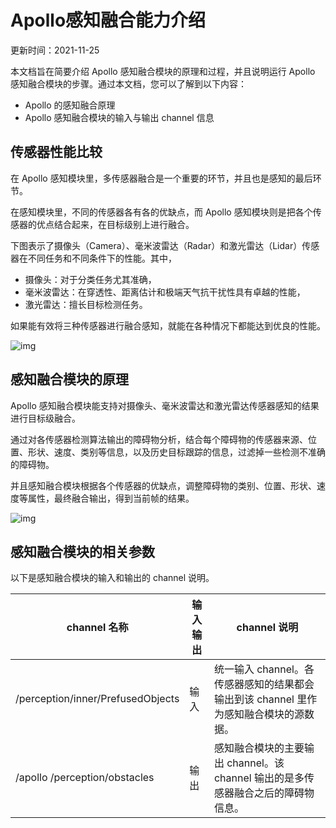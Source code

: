 # Apollo感知融合能力介绍

更新时间：2021-11-25

本文档旨在简要介绍 Apollo 感知融合模块的原理和过程，并且说明运行 Apollo 感知融合模块的步骤。通过本文档，您可以了解到以下内容：

- Apollo 的感知融合原理
- Apollo 感知融合模块的输入与输出 channel 信息

## 传感器性能比较

在 Apollo 感知模块里，多传感器融合是一个重要的环节，并且也是感知的最后环节。

在感知模块里，不同的传感器各有各的优缺点，而 Apollo 感知模块则是把各个传感器的优点结合起来，在目标级别上进行融合。

下图表示了摄像头（Camera）、毫米波雷达（Radar）和激光雷达（Lidar）传感器在不同任务和不同条件下的性能。其中，

- 摄像头：对于分类任务尤其准确，
- 毫米波雷达：在穿透性、距离估计和极端天气抗干扰性具有卓越的性能，
- 激光雷达：擅长目标检测任务。

如果能有效将三种传感器进行融合感知，就能在各种情况下都能达到优良的性能。

![img](https://bce.bdstatic.com/doc/Apollo-Homepage-Document/Apollo_Doc_CN_6_0/sensors_cc93aca.png)



## 感知融合模块的原理

Apollo 感知融合模块能支持对摄像头、毫米波雷达和激光雷达传感器感知的结果进行目标级融合。

通过对各传感器检测算法输出的障碍物分析，结合每个障碍物的传感器来源、位置、形状、速度、类别等信息，以及历史目标跟踪的信息，过滤掉一些检测不准确的障碍物。

并且感知融合模块根据各个传感器的优缺点，调整障碍物的类别、位置、形状、速度等属性，最终融合输出，得到当前帧的结果。

![img](https://bce.bdstatic.com/doc/Apollo-Homepage-Document/Apollo_Doc_CN_6_0/fusion_flow_c230d5d.png)



## 感知融合模块的相关参数

以下是感知融合模块的输入和输出的 channel 说明。

| channel 名称                      | 输入输出 | channel 说明                                                 |
| --------------------------------- | -------- | ------------------------------------------------------------ |
| /perception/inner/PrefusedObjects | 输入     | 统一输入 channel。各传感器感知的结果都会输出到该 channel 里作为感知融合模块的源数据。 |
| /apollo /perception/obstacles     | 输出     | 感知融合模块的主要输出 channel。该 channel 输出的是多传感器融合之后的障碍物信息。 |